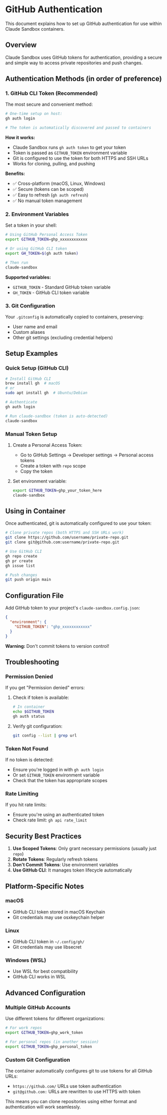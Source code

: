 # GitHub Authentication

This document explains how to set up GitHub authentication for use within Claude Sandbox containers.

## Overview

Claude Sandbox uses GitHub tokens for authentication, providing a secure and simple way to access private repositories and push changes.

## Authentication Methods (in order of preference)

### 1. GitHub CLI Token (Recommended)

The most secure and convenient method:

```bash
# One-time setup on host:
gh auth login

# The token is automatically discovered and passed to containers
```

**How it works:**

- Claude Sandbox runs `gh auth token` to get your token
- Token is passed as `GITHUB_TOKEN` environment variable
- Git is configured to use the token for both HTTPS and SSH URLs
- Works for cloning, pulling, and pushing

**Benefits:**

- ✅ Cross-platform (macOS, Linux, Windows)
- ✅ Secure (tokens can be scoped)
- ✅ Easy to refresh (`gh auth refresh`)
- ✅ No manual token management

### 2. Environment Variables

Set a token in your shell:

```bash
# Using GitHub Personal Access Token
export GITHUB_TOKEN=ghp_xxxxxxxxxxxx

# Or using GitHub CLI token
export GH_TOKEN=$(gh auth token)

# Then run
claude-sandbox
```

**Supported variables:**

- `GITHUB_TOKEN` - Standard GitHub token variable
- `GH_TOKEN` - GitHub CLI token variable

### 3. Git Configuration

Your `.gitconfig` is automatically copied to containers, preserving:

- User name and email
- Custom aliases
- Other git settings (excluding credential helpers)

## Setup Examples

### Quick Setup (GitHub CLI)

```bash
# Install GitHub CLI
brew install gh  # macOS
# or
sudo apt install gh  # Ubuntu/Debian

# Authenticate
gh auth login

# Run claude-sandbox (token is auto-detected)
claude-sandbox
```

### Manual Token Setup

1. Create a Personal Access Token:

   - Go to GitHub Settings → Developer settings → Personal access tokens
   - Create a token with `repo` scope
   - Copy the token

2. Set environment variable:
   ```bash
   export GITHUB_TOKEN=ghp_your_token_here
   claude-sandbox
   ```

## Using in Container

Once authenticated, git is automatically configured to use your token:

```bash
# Clone private repos (both HTTPS and SSH URLs work)
git clone https://github.com/username/private-repo.git
git clone git@github.com:username/private-repo.git

# Use GitHub CLI
gh repo create
gh pr create
gh issue list

# Push changes
git push origin main
```

## Configuration File

Add GitHub token to your project's `claude-sandbox.config.json`:

```json
{
  "environment": {
    "GITHUB_TOKEN": "ghp_xxxxxxxxxxxx"
  }
}
```

**Warning:** Don't commit tokens to version control!

## Troubleshooting

### Permission Denied

If you get "Permission denied" errors:

1. Check if token is available:

   ```bash
   # In container
   echo $GITHUB_TOKEN
   gh auth status
   ```

2. Verify git configuration:
   ```bash
   git config --list | grep url
   ```

### Token Not Found

If no token is detected:

- Ensure you're logged in with `gh auth login`
- Or set `GITHUB_TOKEN` environment variable
- Check that the token has appropriate scopes

### Rate Limiting

If you hit rate limits:

- Ensure you're using an authenticated token
- Check rate limit: `gh api rate_limit`

## Security Best Practices

1. **Use Scoped Tokens**: Only grant necessary permissions (usually just `repo`)
2. **Rotate Tokens**: Regularly refresh tokens
3. **Don't Commit Tokens**: Use environment variables
4. **Use GitHub CLI**: It manages token lifecycle automatically

## Platform-Specific Notes

### macOS

- GitHub CLI token stored in macOS Keychain
- Git credentials may use osxkeychain helper

### Linux

- GitHub CLI token in `~/.config/gh/`
- Git credentials may use libsecret

### Windows (WSL)

- Use WSL for best compatibility
- GitHub CLI works in WSL

## Advanced Configuration

### Multiple GitHub Accounts

Use different tokens for different organizations:

```bash
# For work repos
export GITHUB_TOKEN=ghp_work_token

# For personal repos (in another session)
export GITHUB_TOKEN=ghp_personal_token
```

### Custom Git Configuration

The container automatically configures git to use tokens for all GitHub URLs:

- `https://github.com/` URLs use token authentication
- `git@github.com:` URLs are rewritten to use HTTPS with token

This means you can clone repositories using either format and authentication will work seamlessly.

